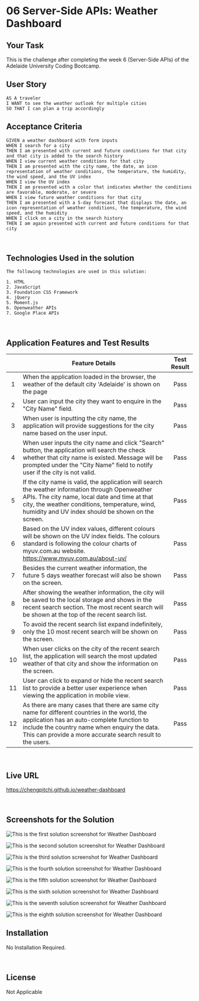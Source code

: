 # 06 Server-Side APIs: Weather Dashboard

## Your Task

This is the challenge after completing the week 6 (Server-Side APIs) of the Adelaide University Coding Bootcamp. 

## User Story

```
AS A traveler
I WANT to see the weather outlook for multiple cities
SO THAT I can plan a trip accordingly
```

## Acceptance Criteria

```
GIVEN a weather dashboard with form inputs
WHEN I search for a city
THEN I am presented with current and future conditions for that city and that city is added to the search history
WHEN I view current weather conditions for that city
THEN I am presented with the city name, the date, an icon representation of weather conditions, the temperature, the humidity, the wind speed, and the UV index
WHEN I view the UV index
THEN I am presented with a color that indicates whether the conditions are favorable, moderate, or severe
WHEN I view future weather conditions for that city
THEN I am presented with a 5-day forecast that displays the date, an icon representation of weather conditions, the temperature, the wind speed, and the humidity
WHEN I click on a city in the search history
THEN I am again presented with current and future conditions for that city
```
<br>

## Technologies Used in the solution 

```
The following technologies are used in this solution:

1. HTML
2. JavaScript 
3. Foundation CSS Framework 
4. jQuery 
5. Moment.js
6. Openweather APIs
7. Google Place APIs
```
<br>

## Application Features and Test Results

|    | Feature Details                                                                                                                                                                                                                                          | Test Result |
|:--:|--------------------------------------------------------------------------------------------------------------------------------------------------------------------------------------------------------------------------------------------------------------|:-----------:|
|  1 | When the application loaded in the browser,  the weather of the default city 'Adelaide' is shown on the page                                                                                                                                                 |     Pass    |
|  2 | User can input the city they want to enquire in the "City Name" field.                                                                                                                                                                                       |     Pass    |
|  3 | When user is inputting the city name,  the application will provide suggestions for the city name based on the user input.                                                                                                                                   |     Pass    |
|  4 | When user inputs the city name and click "Search" button,  the application will search the check whether that city name is existed.   Message will be prompted under the "City Name" field to notify user if the city is not valid.                          |     Pass    |
|  5 | If the city name is valid,  the application will search the weather information through Openweather APIs.  The city name, local date and time at that city, the weather conditions, temperature, wind, humidity and UV index  should be shown on the screen.                         |     Pass    |
|  6 | Based on the UV index values, different colours will be shown on the UV index fields.  The colours standard is following the colour charts of myuv.com.au website.   https://www.myuv.com.au/about-uv/                                                       |     Pass    |
|  7 | Besides the current weather information,  the future 5 days weather forecast will also be shown on the screen.                                                                                                                                               |     Pass    |
|  8 | After showing the weather information, the city will be saved to the local storage  and shows in the recent search section.  The most recent search will be shown at the top of the recent search list.                                                      |     Pass    |
|  9 | To avoid the recent search list expand indefinitely,  only the 10 most recent search will be shown on the screen.                                                                                                                                            |     Pass    |
| 10 | When user clicks on the city of the recent search list,  the application will search the most updated weather of that city and show the information on the screen.                                                                                           |     Pass    |
| 11 | User can click to expand or hide the recent search list  to provide a better user experience when viewing the application in mobile view.                                                                                                                    |     Pass    |
| 12 | As there are many cases that there are same city name for different countries in the world,  the application has an auto-complete function to include the country name when enquiry the data.  This can provide a more accurate search result to the users.  |     Pass    |

<br>

## Live URL 

https://chengpitchi.github.io/weather-dashboard

<br>

## Screenshots for the Solution

![This is the first solution screenshot for Weather Dashboard](./assets/images/weather-dashboard-1.png)
<br>

![This is the second solution screenshot for Weather Dashboard](./assets/images/weather-dashboard-2.png)
<br>

![This is the third solution screenshot for Weather Dashboard](./assets/images/weather-dashboard-4.png)
<br>

![This is the fourth solution screenshot for Weather Dashboard](./assets/images/weather-dashboard-3.png)
<br>

![This is the fifth solution screenshot for Weather Dashboard](./assets/images/weather-dashboard-5.png)
<br>

![This is the sixth solution screenshot for Weather Dashboard](./assets/images/weather-dashboard-6.png)
<br>

![This is the seventh solution screenshot for Weather Dashboard](./assets/images/weather-dashboard-7.png)
<br>

![This is the eighth solution screenshot for Weather Dashboard](./assets/images/weather-dashboard-8.png)
<br>


## Installation 

No Installation Required. 

<br>

## License 

Not Applicable 
